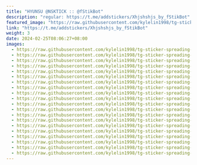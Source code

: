```yaml
---
title: "HYUNSU @NSKTICK :: @fStikBot"
description: "regular: https://t.me/addstickers/Xhjshshjs_by_fStikBot"
featured_image: "https://raw.githubusercontent.com/kylelin1998/tg-sticker-spreading-worldwide-images/main/img/86fc3724-1c9c-4965-a8f6-b1e5602befa7.jpg"
link: "https://t.me/addstickers/Xhjshshjs_by_fStikBot"
weight: 3
date: 2024-02-25T08:06:27+08:00
images:
  - https://raw.githubusercontent.com/kylelin1998/tg-sticker-spreading-worldwide-images/main/img/86fc3724-1c9c-4965-a8f6-b1e5602befa7.jpg
  - https://raw.githubusercontent.com/kylelin1998/tg-sticker-spreading-worldwide-images/main/img/5ada3adf-6c2b-496b-a850-a9fc008dd416.jpg
  - https://raw.githubusercontent.com/kylelin1998/tg-sticker-spreading-worldwide-images/main/img/5d130ce3-7ab1-41e7-883b-1222ca98b9c8.jpg
  - https://raw.githubusercontent.com/kylelin1998/tg-sticker-spreading-worldwide-images/main/img/8f0f2202-c669-49be-916b-5cea93993881.jpg
  - https://raw.githubusercontent.com/kylelin1998/tg-sticker-spreading-worldwide-images/main/img/dfdb9be9-e003-4089-b83d-e1f9d25878f2.jpg
  - https://raw.githubusercontent.com/kylelin1998/tg-sticker-spreading-worldwide-images/main/img/155fa892-0e4e-4db1-ad9e-f3fb7eb595cd.jpg
  - https://raw.githubusercontent.com/kylelin1998/tg-sticker-spreading-worldwide-images/main/img/53ff7932-275d-450f-98b6-2abdfb3da4ed.jpg
  - https://raw.githubusercontent.com/kylelin1998/tg-sticker-spreading-worldwide-images/main/img/7a325c38-aa9e-4c23-93e8-b0f313367cbd.jpg
  - https://raw.githubusercontent.com/kylelin1998/tg-sticker-spreading-worldwide-images/main/img/e9b7e0e5-ed42-4714-b6ef-2bbd66488bac.jpg
  - https://raw.githubusercontent.com/kylelin1998/tg-sticker-spreading-worldwide-images/main/img/9c00c03a-7629-4346-8956-18c2410aac2f.jpg
  - https://raw.githubusercontent.com/kylelin1998/tg-sticker-spreading-worldwide-images/main/img/078e3c67-81bb-47b0-8b9b-3c6195e57f34.jpg
  - https://raw.githubusercontent.com/kylelin1998/tg-sticker-spreading-worldwide-images/main/img/28fa8ea6-b570-4e9d-827b-9316e4571408.jpg
  - https://raw.githubusercontent.com/kylelin1998/tg-sticker-spreading-worldwide-images/main/img/35f59d62-87c1-4ec0-81ff-700f0a67dae4.jpg
  - https://raw.githubusercontent.com/kylelin1998/tg-sticker-spreading-worldwide-images/main/img/6ebce1d1-e016-4b23-b987-d234c04cfe76.jpg
  - https://raw.githubusercontent.com/kylelin1998/tg-sticker-spreading-worldwide-images/main/img/93358720-2887-4162-9973-9e7ae32e3543.jpg
  - https://raw.githubusercontent.com/kylelin1998/tg-sticker-spreading-worldwide-images/main/img/7483225e-358f-4902-b23d-9429dcbdc03d.jpg
  - https://raw.githubusercontent.com/kylelin1998/tg-sticker-spreading-worldwide-images/main/img/9fcbbd56-bb4b-40c4-9e63-a2b0b6364c7b.jpg
  - https://raw.githubusercontent.com/kylelin1998/tg-sticker-spreading-worldwide-images/main/img/80c0feaf-439e-42cc-a224-4b872d84aed2.jpg
  - https://raw.githubusercontent.com/kylelin1998/tg-sticker-spreading-worldwide-images/main/img/3d417afe-ef7e-41cd-b902-c47229cbdefb.jpg
  - https://raw.githubusercontent.com/kylelin1998/tg-sticker-spreading-worldwide-images/main/img/4d32c9f2-59e3-4118-9551-a63fd276e40c.jpg
---
```

